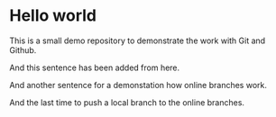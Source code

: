 # Hello world

This is a small demo repository to demonstrate the work with Git and Github.

And this sentence has been added from here.

And another sentence for a demonstation how online branches work. 

And the last time to push a local branch to the online branches.
